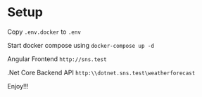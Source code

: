 Setup
=========================================================
Copy `.env.docker` to `.env`

Start docker compose using `docker-compose up -d`

Angular Frontend `http://sns.test`

.Net Core Backend API `http:\\dotnet.sns.test\weatherforecast`

Enjoy!!!